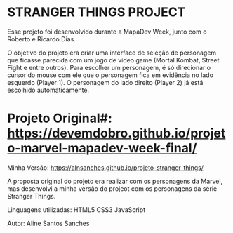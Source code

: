 # STRANGER THINGS PROJECT #
Esse projeto foi desenvolvido durante a MapaDev Week, junto com o Roberto e Ricardo Dias.

O objetivo do projeto era criar uma interface de seleção de personagem que ficasse parecida com um jogo de vídeo game (Mortal Kombat, Street Fight e entre outros). Para escolher um personagem, é só direcionar o cursor do mouse com ele que o personagem fica em evidência no lado esquerdo (Player 1). O personagem do lado direito (Player 2) já está escolhido automaticamente.

# Projeto Original#: https://devemdobro.github.io/projeto-marvel-mapadev-week-final/
Minha Versão: https://alnsanches.github.io/projeto-stranger-things/

A proposta original do projeto era realizar com os personagens da Marvel, mas desenvolvi a minha versão do projeot com os personagens da série Stranger Things.

Linguagens utilizadas:
HTML5
CSS3
JavaScript

Autor:
Aline Santos Sanches
